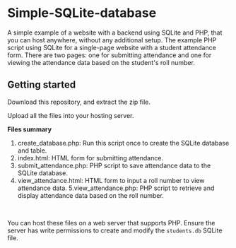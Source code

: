 # Simple-SQLite-database
A simple example of a website with a backend using SQLite and PHP, that you can host anywhere, without any additional setup.
The example PHP script using SQLite for a single-page website with a student attendance form. There are two pages: one for submitting attendance and one for viewing the attendance data based on the student's roll number.


## Getting started

Download this repository, and extract the zip file.

Upload all the files into your hosting server.


**Files summary**
<br/>
1. create_database.php: Run this script once to create the SQLite database and table.
2. index.html: HTML form for submitting attendance.
3. submit_attendance.php: PHP script to save attendance data to the SQLite database.
4. view_attendance.html: HTML form to input a roll number to view attendance data.
5.view_attendance.php: PHP script to retrieve and display attendance data based on the roll number.
<br/>

You can host these files on a web server that supports PHP. Ensure the server has write permissions to create and modify the `students.db` SQLite file. 
